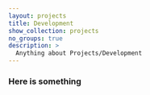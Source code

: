 ```yaml
---
layout: projects
title: Development
show_collection: projects
no_groups: true
description: >
  Anything about Projects/Development
---
```


### Here is something
